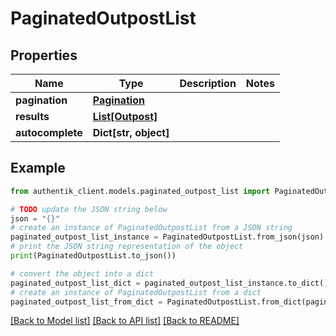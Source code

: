 # PaginatedOutpostList


## Properties

Name | Type | Description | Notes
------------ | ------------- | ------------- | -------------
**pagination** | [**Pagination**](Pagination.md) |  | 
**results** | [**List[Outpost]**](Outpost.md) |  | 
**autocomplete** | **Dict[str, object]** |  | 

## Example

```python
from authentik_client.models.paginated_outpost_list import PaginatedOutpostList

# TODO update the JSON string below
json = "{}"
# create an instance of PaginatedOutpostList from a JSON string
paginated_outpost_list_instance = PaginatedOutpostList.from_json(json)
# print the JSON string representation of the object
print(PaginatedOutpostList.to_json())

# convert the object into a dict
paginated_outpost_list_dict = paginated_outpost_list_instance.to_dict()
# create an instance of PaginatedOutpostList from a dict
paginated_outpost_list_from_dict = PaginatedOutpostList.from_dict(paginated_outpost_list_dict)
```
[[Back to Model list]](../README.md#documentation-for-models) [[Back to API list]](../README.md#documentation-for-api-endpoints) [[Back to README]](../README.md)



